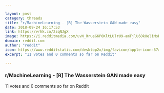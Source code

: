 ```yaml
---

layout: post
category: threads
title: "r/MachineLearning - [R] The Wasserstein GAN made easy"
date: 2018-09-24 16:17:53
link: https://vrhk.co/2zqNJgX
image: https://i.redditmedia.com/uvN_RrueGKPOKltLUlrU9-amTjlU6OkUeliMsR9DHUs.jpg?s=bb814177a06986e5848ffdf33bd93c69
domain: reddit.com
author: "reddit"
icon: https://www.redditstatic.com/desktop2x/img/favicon/apple-icon-57x57.png
excerpt: "11 votes and 0 comments so far on Reddit"

---
```


### r/MachineLearning - [R] The Wasserstein GAN made easy

11 votes and 0 comments so far on Reddit